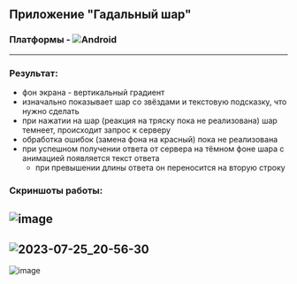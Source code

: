 ## Приложение "Гадальный шар"

### Платформы - ![Android](https://img.shields.io/badge/-Android-090909?style=for-the-badge&logo=Android)
---
### Результат:
- фон экрана - вертикальный градиент
- изначально показывает шар со звёздами и текстовую подсказку, что нужно сделать
- при нажатии на шар (реакция на тряску пока не реализована) шар темнеет, происходит запрос к серверу
- обработка ошибок (замена фона на красный) пока не реализована
- при успешном получении ответа от сервера на тёмном фоне шара с анимацией появляется текст ответа
  - при превышении длины ответа он переносится на вторую строку
### Скриншоты работы:
![image](https://github.com/Borteq2/surf-flutter-study-jam-4/assets/99243818/7d1d6303-ead8-4731-912c-b95af68eec6b)
---
![2023-07-25_20-56-30](https://github.com/Borteq2/surf-flutter-study-jam-4/assets/99243818/cc970c52-39d2-403b-b305-4eed952a931e)
---
![image](https://github.com/Borteq2/surf-flutter-study-jam-4/assets/99243818/206cf7ef-0fc8-44b9-85dc-2e11e21b82cc)


